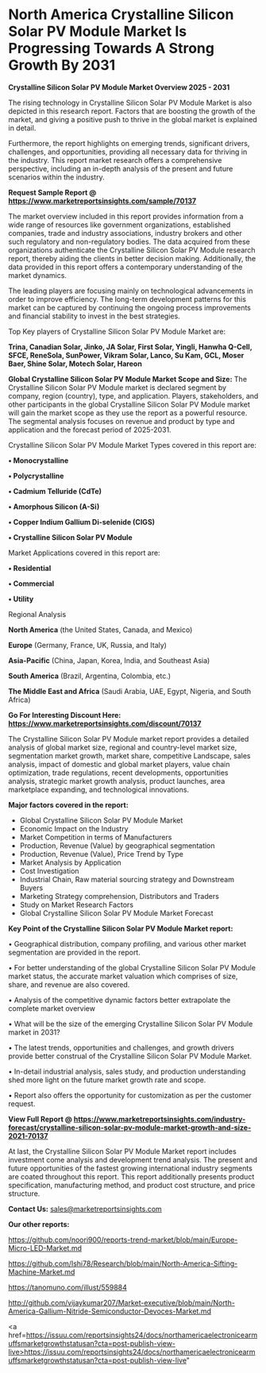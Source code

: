 # North America Crystalline Silicon Solar PV Module Market Is Progressing Towards A Strong Growth By 2031

<Strong> Crystalline Silicon Solar PV Module Market Overview 2025 - 2031</strong>

The rising technology in Crystalline Silicon Solar PV Module Market is also depicted in this research report. Factors that are boosting the growth of the market, and giving a positive push to thrive in the global market is explained in detail.

Furthermore, the report highlights on emerging trends, significant drivers, challenges, and opportunities, providing all necessary data for thriving in the industry. This report market research offers a comprehensive perspective, including an in-depth analysis of the present and future scenarios within the industry.

<strong>Request Sample Report @ <a href=https://www.marketreportsinsights.com/sample/70137>https://www.marketreportsinsights.com/sample/70137</a></strong>

The market overview included in this report provides information from a wide range of resources like government organizations, established companies, trade and industry associations, industry brokers and other such regulatory and non-regulatory bodies. The data acquired from these organizations authenticate the Crystalline Silicon Solar PV Module research report, thereby aiding the clients in better decision making. Additionally, the data provided in this report offers a contemporary understanding of the market dynamics.

The leading players are focusing mainly on technological advancements in order to improve efficiency. The long-term development patterns for this market can be captured by continuing the ongoing process improvements and financial stability to invest in the best strategies.

Top Key players of Crystalline Silicon Solar PV Module Market are:

<strong>Trina, Canadian Solar, Jinko, JA Solar, First Solar, Yingli, Hanwha Q-Cell, SFCE, ReneSola, SunPower, Vikram Solar, Lanco, Su Kam, GCL, Moser Baer, Shine Solar, Motech Solar, Hareon</strong>

<strong><b>Global Crystalline Silicon Solar PV Module Market Scope and Size:</b></strong>
The Crystalline Silicon Solar PV Module market is declared segment by company, region (country), type, and application. Players, stakeholders, and other participants in the global Crystalline Silicon Solar PV Module market will gain the market scope as they use the report as a powerful resource. The segmental analysis focuses on revenue and product by type and application and the forecast period of 2025-2031.

Crystalline Silicon Solar PV Module Market Types covered in this report are:

<strong>• Monocrystalline

• Polycrystalline

• Cadmium Telluride (CdTe)

• Amorphous Silicon (A-Si)

• Copper Indium Gallium Di-selenide (CIGS)

• Crystalline Silicon Solar PV Module</strong>

Market Applications covered in this report are:

<strong>• Residential

• Commercial

• Utility</strong> 

Regional Analysis

<strong>North America</strong> (the United States, Canada, and Mexico)

<strong>Europe</strong> (Germany, France, UK, Russia, and Italy)

<strong>Asia-Pacific</strong> (China, Japan, Korea, India, and Southeast Asia)

<strong>South America</strong> (Brazil, Argentina, Colombia, etc.)

<strong>The Middle East and Africa</strong> (Saudi Arabia, UAE, Egypt, Nigeria, and South Africa)

<strong>Go For Interesting Discount Here: <a href=https://www.marketreportsinsights.com/discount/70137>https://www.marketreportsinsights.com/discount/70137</a></strong>

The Crystalline Silicon Solar PV Module market report provides a detailed analysis of global market size, regional and country-level market size, segmentation market growth, market share, competitive Landscape, sales analysis, impact of domestic and global market players, value chain optimization, trade regulations, recent developments, opportunities analysis, strategic market growth analysis, product launches, area marketplace expanding, and technological innovations.

<strong><b>Major factors covered in the report:</b></strong>
<ul>
  <li>Global Crystalline Silicon Solar PV Module Market </li>
  <li>Economic Impact on the Industry</li>
  <li>Market Competition in terms of Manufacturers</li>
  <li>Production, Revenue (Value) by geographical segmentation</li>
  <li>Production, Revenue (Value), Price Trend by Type</li>
  <li>Market Analysis by Application</li>
  <li>Cost Investigation</li>
  <li>Industrial Chain, Raw material sourcing strategy and Downstream Buyers</li>
  <li>Marketing Strategy comprehension, Distributors and Traders</li>
  <li>Study on Market Research Factors</li>
  <li>Global Crystalline Silicon Solar PV Module Market Forecast</li>
</ul>

<strong><b>Key Point of the Crystalline Silicon Solar PV Module Market report:</b></strong>

• Geographical distribution, company profiling, and various other market segmentation are provided in the report.

• For better understanding of the global Crystalline Silicon Solar PV Module market status, the accurate market valuation which comprises of size, share, and revenue are also covered.

• Analysis of the competitive dynamic factors better extrapolate the complete market overview

• What will be the size of the emerging Crystalline Silicon Solar PV Module market in 2031?

• The latest trends, opportunities and challenges, and growth drivers provide better construal of the Crystalline Silicon Solar PV Module Market.

• In-detail industrial analysis, sales study, and production understanding shed more light on the future market growth rate and scope.

• Report also offers the opportunity for customization as per the customer request.

<strong><b>View Full Report @ <a href=https://www.marketreportsinsights.com/industry-forecast/crystalline-silicon-solar-pv-module-market-growth-and-size-2021-70137>https://www.marketreportsinsights.com/industry-forecast/crystalline-silicon-solar-pv-module-market-growth-and-size-2021-70137</a></b></strong>


At last, the Crystalline Silicon Solar PV Module Market report includes investment come analysis and development trend analysis. The present and future opportunities of the fastest growing international industry segments are coated throughout this report. This report additionally presents product specification, manufacturing method, and product cost structure, and price structure.

<strong>Contact Us:</strong>
sales@marketreportsinsights.com

<strong>Our other reports:</strong>

<a href=https://github.com/noori900/reports-trend-market/blob/main/Europe-Micro-LED-Market.md>https://github.com/noori900/reports-trend-market/blob/main/Europe-Micro-LED-Market.md</a>

<a href=https://github.com/Ishi78/Research/blob/main/North-America-Sifting-Machine-Market.md>https://github.com/Ishi78/Research/blob/main/North-America-Sifting-Machine-Market.md</a>

<a href=https://tanomuno.com/illust/559884>https://tanomuno.com/illust/559884</a>

<a href=http://github.com/vijaykumar207/Market-executive/blob/main/North-America-Gallium-Nitride-Semiconductor-Devoces-Market.md>http://github.com/vijaykumar207/Market-executive/blob/main/North-America-Gallium-Nitride-Semiconductor-Devoces-Market.md</a>

<a href=https://issuu.com/reportsinsights24/docs/northamericaelectronicearmuffsmarketgrowthstatusan?cta=post-publish-view-live>https://issuu.com/reportsinsights24/docs/northamericaelectronicearmuffsmarketgrowthstatusan?cta=post-publish-view-live</a>"
